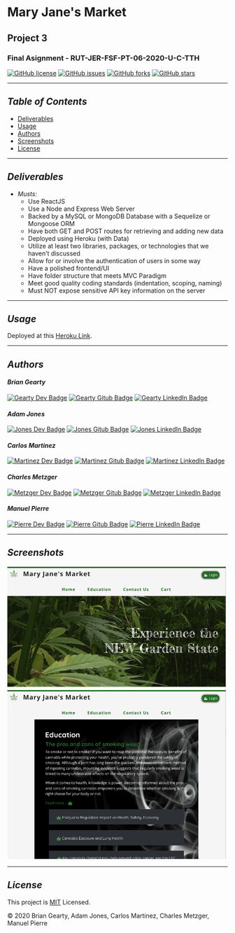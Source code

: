 # Mary Jane's Market
## Project 3 
### Final Asignment - RUT-JER-FSF-PT-06-2020-U-C-TTH
[![GitHub license](https://img.shields.io/github/license/BwayCarl/Mary-Janes-Market)](https://github.com/BwayCarl/Mary-Janes-Market/blob/main/LICENSE)
[![GitHub issues](https://img.shields.io/github/issues/BwayCarl/Mary-Janes-Market)](https://github.com/BwayCarl/Mary-Janes-Market/issues)
[![GitHub forks](https://img.shields.io/github/forks/BwayCarl/Mary-Janes-Market)](https://github.com/BwayCarl/Mary-Janes-Market/network)
[![GitHub stars](https://img.shields.io/github/stars/BwayCarl/Mary-Janes-Market)](https://github.com/BwayCarl/Mary-Janes-Market/stargazers)

---
## *Table of Contents*
- [Deliverables](#deliverables)
- [Usage](#usage)
- [Authors](#authors)
- [Screenshots](#screenshots)
- [License](#license)
---
## *Deliverables*
* *Musts:*
    - Use ReactJS
    - Use a Node and Express Web Server
    - Backed by a MySQL or MongoDB Database with a Sequelize or Mongoose ORM  
    - Have both GET and POST routes for retrieving and adding new data
    - Deployed using Heroku (with Data)
    - Utilize at least two libraries, packages, or technologies that we haven’t discussed
    - Allow for or involve the authentication of users in some way
    - Have a polished frontend/UI 
    - Have folder structure that meets MVC Paradigm
    - Meet good quality coding standards (indentation, scoping, naming)
    - Must NOT expose sensitive API key information on the server
--- 
## *Usage*
Deployed at this [Heroku Link](https://ancient-ravine-72940.herokuapp.com/).

---

  ## *Authors*
#### *Brian Gearty*
[![Gearty Dev Badge](https://img.shields.io/badge/Dev-Brian%20Gearty-red?style=plastic&logo=)](https://briangearty.github.io/responsive-portfolio/)
[![Gearty Gitub Badge](https://img.shields.io/badge/Brian%20Gearty-lightgrey?style=plastic&logo=github)](https://github.com/BrianGearty)
[![Gearty LinkedIn Badge](https://img.shields.io/badge/Brian%20Gearty-blue?style=plastic&logo=linkedin)](https://www.linkedin.com/in/brian-gearty-2a434a76/)
<!-- [![Gearty Facebook Badge](https://img.shields.io/badge/Brian%20Gearty-white?style=plastic&logo=facebook)](https://www.facebook.com/brian.gearty.7/)
[![Gearty Instagram Badge](https://img.shields.io/badge/Brian%20Gearty-informational?style=plastic&logo=instagram)](https://www.instagram.com/briangearty/?hl=en) -->
#### *Adam Jones*
[![Jones Dev Badge](https://img.shields.io/badge/Dev-Adam%20Jones-red?style=plastic&logo=)](https://adamwjones.github.io/index.html)
[![Jones Gitub Badge](https://img.shields.io/badge/Adam%20Jones-lightgrey?style=plastic&logo=github)](https://github.com/adamwjones)
[![Jones LinkedIn Badge](https://img.shields.io/badge/Adam%20Jones-blue?style=plastic&logo=linkedin)](https://www.linkedin.com/in/adam-w-jones-6403bb3a/)
<!-- [![Jones Email Badge](https://img.shields.io/badge/Adam%20Jones-white?style=plastic&logo=facebook)](https://www.facebook.com/brian.gearty.7/)
[![Jones Email Badge](https://img.shields.io/badge/Adam%20Jones-informational?style=plastic&logo=instagram)](https://www.instagram.com/briangearty/?hl=en) -->
#### *Carlos Martinez*
[![Martinez Dev Badge](https://img.shields.io/badge/Dev-Carlos%20Martinez-red?style=plastic&logo=)](https://bwaycarl.github.io/Portfolio-React/#/)
[![Martinez Gitub Badge](https://img.shields.io/badge/Carlos%20Martinez-lightgrey?style=plastic&logo=github)](https://github.com/BwayCarl)
[![Martinez LinkedIn Badge](https://img.shields.io/badge/Carlos%20Martinez-blue?style=plastic&logo=linkedin)](https://www.linkedin.com/in/carlos-martinez-8702b146/)
<!-- [![Martinez Facebook Badge](https://img.shields.io/badge/Carlos%20Martinez-white?style=plastic&logo=facebook)](https://www.facebook.com/carlos.martinez.1447/)
[![Martinez Instagram Badge](https://img.shields.io/badge/Carlos%20Martinez-informational?style=plastic&logo=instagram)](https://www.instagram.com/broadwaycarl/) -->

#### *Charles Metzger*
[![Metzger Dev Badge](https://img.shields.io/badge/Dev-Charles%20Metzger-red?style=plastic&logo=)](https://cmetzjr.github.io/)
[![Metzger Gitub Badge](https://img.shields.io/badge/Charles%20Metzger-lightgrey?style=plastic&logo=github)](https://github.com/cmetzjr)
[![Metzger LinkedIn Badge](https://img.shields.io/badge/Charles%20Metzger-blue?style=plastic&logo=linkedin)](https://www.linkedin.com/in/charlesvmetzger/)


#### *Manuel Pierre*
[![Pierre Dev Badge](https://img.shields.io/badge/Dev-Manuel%20Pierre-red?style=plastic&logo=)](https://manuelpierre.github.io/Responsive-Portfolio/)
[![Pierre Gitub Badge](https://img.shields.io/badge/Manuel%20Pierre-lightgrey?style=plastic&logo=github)](https://github.com/ManuelPierre)
[![Pierre LinkedIn Badge](https://img.shields.io/badge/Manuel%20Pierre-blue?style=plastic&logo=linkedin)](https://www.linkedin.com/in/manuel-pierre-6656b0a/)

---
  ## *Screenshots*
 <img src="client/src/images/screenshots/HomePage.png" alt="homepage" width="500"/>

 <img src="client/src/images/screenshots/EducationPage.png" alt="homepage" width="500"/>

---
## *License* 
This project is [MIT](https://github.com/BwayCarl/Mary-Janes-Market/blob/main/LICENSE) Licensed.
 
 &copy; 2020 Brian Gearty, Adam Jones, Carlos Martinez, Charles Metzger, Manuel Pierre